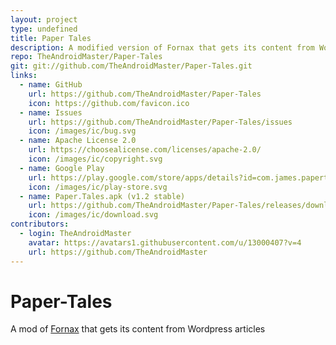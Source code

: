 ```yaml
---
layout: project
type: undefined
title: Paper Tales
description: A modified version of Fornax that gets its content from Wordpress articles.
repo: TheAndroidMaster/Paper-Tales
git: git://github.com/TheAndroidMaster/Paper-Tales.git
links:
  - name: GitHub
    url: https://github.com/TheAndroidMaster/Paper-Tales
    icon: https://github.com/favicon.ico
  - name: Issues
    url: https://github.com/TheAndroidMaster/Paper-Tales/issues
    icon: /images/ic/bug.svg
  - name: Apache License 2.0
    url: https://choosealicense.com/licenses/apache-2.0/
    icon: /images/ic/copyright.svg
  - name: Google Play
    url: https://play.google.com/store/apps/details?id=com.james.papertales
    icon: /images/ic/play-store.svg
  - name: Paper.Tales.apk (v1.2 stable)
    url: https://github.com/TheAndroidMaster/Paper-Tales/releases/download/v1.2/Paper.Tales.apk
    icon: /images/ic/download.svg
contributors:
  - login: TheAndroidMaster
    avatar: https://avatars1.githubusercontent.com/u/13000407?v=4
    url: https://github.com/TheAndroidMaster
---
```


# Paper-Tales
A mod of [Fornax](https://github.com/TheAndroidMaster/Wallpapers) that gets its content from Wordpress articles
